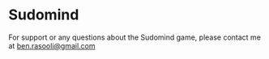 # Sudomind
For support or any questions about the Sudomind game, please contact me at ben.rasooli@gmail.com
